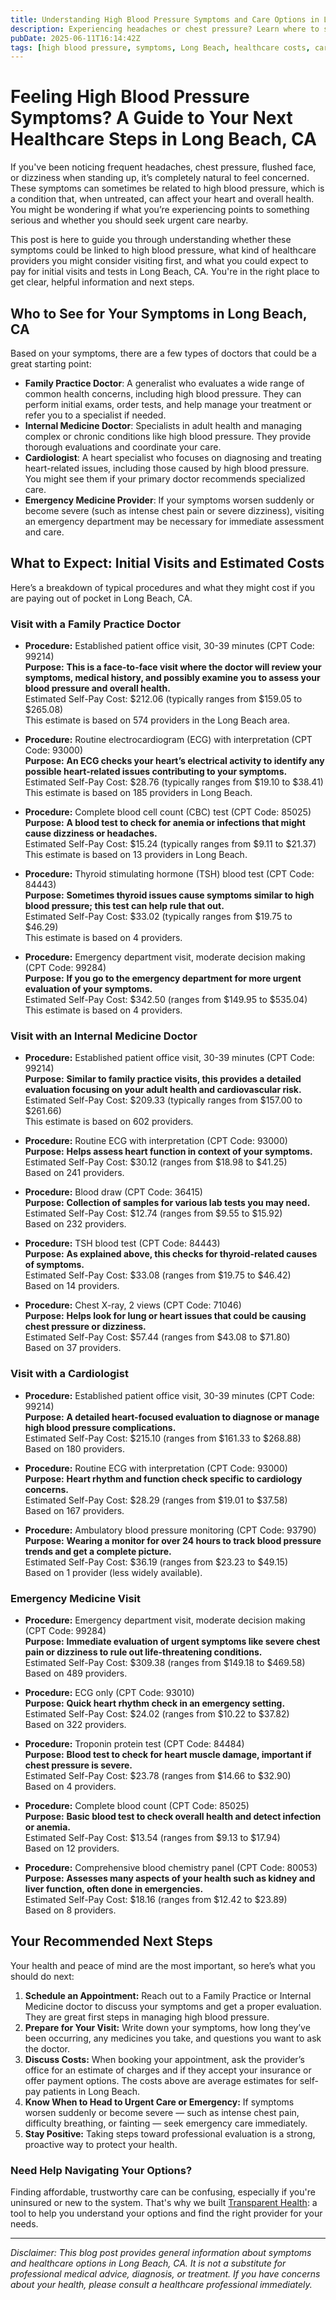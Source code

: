 ```yaml
---
title: Understanding High Blood Pressure Symptoms and Care Options in Long Beach, CA  
description: Experiencing headaches or chest pressure? Learn where to seek care and what the costs look like for high blood pressure symptoms in Long Beach, CA.  
pubDate: 2025-06-11T16:14:42Z
tags: [high blood pressure, symptoms, Long Beach, healthcare costs, cardiology, family practice, emergency medicine, internal medicine, urgent care]  
---
```


# Feeling High Blood Pressure Symptoms? A Guide to Your Next Healthcare Steps in Long Beach, CA

If you've been noticing frequent headaches, chest pressure, flushed face, or dizziness when standing up, it’s completely natural to feel concerned. These symptoms can sometimes be related to high blood pressure, which is a condition that, when untreated, can affect your heart and overall health. You might be wondering if what you’re experiencing points to something serious and whether you should seek urgent care nearby.

This post is here to guide you through understanding whether these symptoms could be linked to high blood pressure, what kind of healthcare providers you might consider visiting first, and what you could expect to pay for initial visits and tests in Long Beach, CA. You're in the right place to get clear, helpful information and next steps.

## Who to See for Your Symptoms in Long Beach, CA

Based on your symptoms, there are a few types of doctors that could be a great starting point:

- **Family Practice Doctor**: A generalist who evaluates a wide range of common health concerns, including high blood pressure. They can perform initial exams, order tests, and help manage your treatment or refer you to a specialist if needed.
- **Internal Medicine Doctor**: Specialists in adult health and managing complex or chronic conditions like high blood pressure. They provide thorough evaluations and coordinate your care.
- **Cardiologist**: A heart specialist who focuses on diagnosing and treating heart-related issues, including those caused by high blood pressure. You might see them if your primary doctor recommends specialized care.
- **Emergency Medicine Provider**: If your symptoms worsen suddenly or become severe (such as intense chest pain or severe dizziness), visiting an emergency department may be necessary for immediate assessment and care.

## What to Expect: Initial Visits and Estimated Costs

Here’s a breakdown of typical procedures and what they might cost if you are paying out of pocket in Long Beach, CA.

### Visit with a Family Practice Doctor

- **Procedure:** Established patient office visit, 30-39 minutes (CPT Code: 99214)  
  **Purpose:** **This is a face-to-face visit where the doctor will review your symptoms, medical history, and possibly examine you to assess your blood pressure and overall health.**  
  Estimated Self-Pay Cost: $212.06 (typically ranges from $159.05 to $265.08)  
  This estimate is based on 574 providers in the Long Beach area.

- **Procedure:** Routine electrocardiogram (ECG) with interpretation (CPT Code: 93000)  
  **Purpose:** **An ECG checks your heart’s electrical activity to identify any possible heart-related issues contributing to your symptoms.**  
  Estimated Self-Pay Cost: $28.76 (typically ranges from $19.10 to $38.41)  
  This estimate is based on 185 providers in Long Beach.

- **Procedure:** Complete blood cell count (CBC) test (CPT Code: 85025)  
  **Purpose:** **A blood test to check for anemia or infections that might cause dizziness or headaches.**  
  Estimated Self-Pay Cost: $15.24 (typically ranges from $9.11 to $21.37)  
  This estimate is based on 13 providers in Long Beach.

- **Procedure:** Thyroid stimulating hormone (TSH) blood test (CPT Code: 84443)  
  **Purpose:** **Sometimes thyroid issues cause symptoms similar to high blood pressure; this test can help rule that out.**  
  Estimated Self-Pay Cost: $33.02 (typically ranges from $19.75 to $46.29)  
  This estimate is based on 4 providers.

- **Procedure:** Emergency department visit, moderate decision making (CPT Code: 99284)  
  **Purpose:** **If you go to the emergency department for more urgent evaluation of your symptoms.**  
  Estimated Self-Pay Cost: $342.50 (ranges from $149.95 to $535.04)  
  This estimate is based on 4 providers.

### Visit with an Internal Medicine Doctor

- **Procedure:** Established patient office visit, 30-39 minutes (CPT Code: 99214)  
  **Purpose:** **Similar to family practice visits, this provides a detailed evaluation focusing on your adult health and cardiovascular risk.**  
  Estimated Self-Pay Cost: $209.33 (typically ranges from $157.00 to $261.66)  
  This estimate is based on 602 providers.

- **Procedure:** Routine ECG with interpretation (CPT Code: 93000)  
  **Purpose:** **Helps assess heart function in context of your symptoms.**  
  Estimated Self-Pay Cost: $30.12 (ranges from $18.98 to $41.25)  
  Based on 241 providers.

- **Procedure:** Blood draw (CPT Code: 36415)  
  **Purpose:** **Collection of samples for various lab tests you may need.**  
  Estimated Self-Pay Cost: $12.74 (ranges from $9.55 to $15.92)  
  Based on 232 providers.

- **Procedure:** TSH blood test (CPT Code: 84443)  
  **Purpose:** **As explained above, this checks for thyroid-related causes of symptoms.**  
  Estimated Self-Pay Cost: $33.08 (ranges from $19.75 to $46.42)  
  Based on 14 providers.

- **Procedure:** Chest X-ray, 2 views (CPT Code: 71046)  
  **Purpose:** **Helps look for lung or heart issues that could be causing chest pressure or dizziness.**  
  Estimated Self-Pay Cost: $57.44 (ranges from $43.08 to $71.80)  
  Based on 37 providers.

### Visit with a Cardiologist

- **Procedure:** Established patient office visit, 30-39 minutes (CPT Code: 99214)  
  **Purpose:** **A detailed heart-focused evaluation to diagnose or manage high blood pressure complications.**  
  Estimated Self-Pay Cost: $215.10 (ranges from $161.33 to $268.88)  
  Based on 180 providers.

- **Procedure:** Routine ECG with interpretation (CPT Code: 93000)  
  **Purpose:** **Heart rhythm and function check specific to cardiology concerns.**  
  Estimated Self-Pay Cost: $28.29 (ranges from $19.01 to $37.58)  
  Based on 167 providers.

- **Procedure:** Ambulatory blood pressure monitoring (CPT Code: 93790)  
  **Purpose:** **Wearing a monitor for over 24 hours to track blood pressure trends and get a complete picture.**  
  Estimated Self-Pay Cost: $36.19 (ranges from $23.23 to $49.15)  
  Based on 1 provider (less widely available).

### Emergency Medicine Visit

- **Procedure:** Emergency department visit, moderate decision making (CPT Code: 99284)  
  **Purpose:** **Immediate evaluation of urgent symptoms like severe chest pain or dizziness to rule out life-threatening conditions.**  
  Estimated Self-Pay Cost: $309.38 (ranges from $149.18 to $469.58)  
  Based on 489 providers.

- **Procedure:** ECG only (CPT Code: 93010)  
  **Purpose:** **Quick heart rhythm check in an emergency setting.**  
  Estimated Self-Pay Cost: $24.02 (ranges from $10.22 to $37.82)  
  Based on 322 providers.

- **Procedure:** Troponin protein test (CPT Code: 84484)  
  **Purpose:** **Blood test to check for heart muscle damage, important if chest pressure is severe.**  
  Estimated Self-Pay Cost: $23.78 (ranges from $14.66 to $32.90)  
  Based on 4 providers.

- **Procedure:** Complete blood count (CPT Code: 85025)  
  **Purpose:** **Basic blood test to check overall health and detect infection or anemia.**  
  Estimated Self-Pay Cost: $13.54 (ranges from $9.13 to $17.94)  
  Based on 12 providers.

- **Procedure:** Comprehensive blood chemistry panel (CPT Code: 80053)  
  **Purpose:** **Assesses many aspects of your health such as kidney and liver function, often done in emergencies.**  
  Estimated Self-Pay Cost: $18.16 (ranges from $12.42 to $23.89)  
  Based on 8 providers.

## Your Recommended Next Steps

Your health and peace of mind are the most important, so here’s what you should do next:

1. **Schedule an Appointment:** Reach out to a Family Practice or Internal Medicine doctor to discuss your symptoms and get a proper evaluation. They are great first steps in managing high blood pressure.
2. **Prepare for Your Visit:** Write down your symptoms, how long they’ve been occurring, any medicines you take, and questions you want to ask the doctor.
3. **Discuss Costs:** When booking your appointment, ask the provider’s office for an estimate of charges and if they accept your insurance or offer payment options. The costs above are average estimates for self-pay patients in Long Beach.
4. **Know When to Head to Urgent Care or Emergency:** If symptoms worsen suddenly or become severe — such as intense chest pain, difficulty breathing, or fainting — seek emergency care immediately.
5. **Stay Positive:** Taking steps toward professional evaluation is a strong, proactive way to protect your health.

### Need Help Navigating Your Options?

Finding affordable, trustworthy care can be confusing, especially if you're uninsured or new to the system. That's why we built [Transparent Health](https://transparenthealth.ai): a tool to help you understand your options and find the right provider for your needs. 

---

*Disclaimer: This blog post provides general information about symptoms and healthcare options in Long Beach, CA. It is not a substitute for professional medical advice, diagnosis, or treatment. If you have concerns about your health, please consult a healthcare professional immediately.*